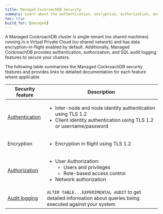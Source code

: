 ```yaml
---
title: Managed CockroachDB Security
summary: Learn about the authentication, encryption, authorization, and audit log features for Managed CockroachDB clusters.
toc: true
build_for: [managed]
---
```


A Managed CockroachDB cluster is single-tenant (no shared machines) running in a Virtual Private Cloud (no shared network) and has data encryption-in-flight enabled by default. Additionally, Managed CockroachDB provides authentication, authorization, and SQL audit logging features to secure your clusters.

The following table summarizes the Managed CockroachDB security features and provides links to detailed documentation for each feature where applicable.

Security feature | Description
-------------|------------
[Authentication](managed-authentication.html) | <ul><li>Inter-node and node identity authentication using TLS 1.2</li><li>Client identity authentication using TLS 1.2 or username/password</li></ul>
Encryption | <ul><li>Encryption in flight using TLS 1.2</li>
[Authorization](managed-authorization.html) | <ul><li>User Authorization: <ul><li>Users and privileges</li><li> Role-based access control</li></ul><li>Network authorization</li></ul>
[Audit logging](managed-sql-audit-logging.html) | `ALTER TABLE...EXPERIMENTAL AUDIT` to get detailed information about queries being executed against your system

